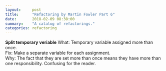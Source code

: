 ```yaml
---
layout:     post
title:      "Refactoring by Martin Fowler Part 6"
date:       2018-02-09 08:38:00
summary:    "A catalog of refactorings." 
categories: refactoring
---
```


**Split temporary veriable**
What: Temporary variable assigned more than once.  
Fix: Make a separate variable for each assignment.  
Why: The fact that they are set more than once means they have more than one responsibility. Confusing for the reader.  

